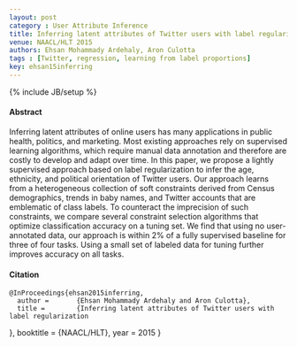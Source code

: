 ```yaml
---
layout: post
category : User Attribute Inference
title: Inferring latent attributes of Twitter users with label regularization
venue: NAACL/HLT 2015
authors: Ehsan Mohammady Ardehaly, Aron Culotta
tags : [Twitter, regression, learning from label proportions]
key: ehsan15inferring
---
```

{% include JB/setup %}
#### Abstract

Inferring latent attributes of online users has many applications in
public health, politics, and marketing. Most existing approaches rely on
supervised learning algorithms, which require manual data annotation
and therefore are costly to develop and adapt over time. In this paper, we
propose a lightly supervised approach based on label regularization to infer
the age, ethnicity, and political orientation of Twitter users. Our approach
learns from a heterogeneous collection of soft constraints derived from Census
demographics, trends in baby names, and Twitter accounts that are emblematic
of class labels. To counteract the imprecision of such constraints, we compare
several constraint selection algorithms that optimize classification accuracy
on a tuning set. We find that using no user-annotated data, our approach is
within 2% of a fully supervised baseline for three of four tasks. Using a
small set of labeled data for tuning further improves accuracy on all tasks.

#### Citation

	@InProceedings{ehsan2015inferring,
      author =       {Ehsan Mohammady Ardehaly and Aron Culotta},
      title =        {Inferring latent attributes of Twitter users with label regularization
}, 
      booktitle = {NAACL/HLT}, 
      year =         2015
    }
